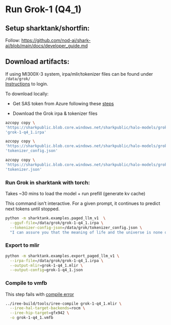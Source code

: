 # Run Grok-1 (Q4_1)

## Setup sharktank/shortfin:

Follow: https://github.com/nod-ai/shark-ai/blob/main/docs/developer_guide.md

## Download artifacts:

If using MI300X-3 system, irpa/mlir/tokenizer files can be found under `/data/grok/` <br>
[Instructions](https://confluence.amd.com/pages/viewpage.action?spaceKey=ENGIT&title=Nod.AI+Lab#Nod.AILab-MI300NodAIMachines) to login.

To download locally:
* Get SAS token from Azure following these [steps](https://github.com/nod-ai/llm-dev/blob/main/llama_benchmarking.md#1-get-the-unsharded-irpa-files)

* Download the Grok irpa & tokenizer files

```bash
azcopy copy \
'https://sharkpublic.blob.core.windows.net/sharkpublic/halo-models/grok-1/grok-1-q4_1.irpa?[Add SAS token here]' \
'grok-1-q4_1.irpa'
```

```bash
azcopy copy \
'https://sharkpublic.blob.core.windows.net/sharkpublic/halo-models/grok-1/tokenizer_config.json?[Add SAS token here]' \
'tokenizer_config.json'
```

```bash
azcopy copy \
'https://sharkpublic.blob.core.windows.net/sharkpublic/halo-models/grok-1/tokenizer.json?[Add SAS token here]' \
'tokenizer.json'
```

### Run Grok in sharktank with torch:

Takes ~30 mins to load the model + run prefill (generate kv cache)

This command isn't interactive. For a given prompt, it continues to predict next tokens until stopped.

```bash
python -m sharktank.examples.paged_llm_v1  \
  --gguf-file=/data/grok/grok-1-q4_1.irpa \
  --tokenizer-config-json=/data/grok/tokenizer_config.json \
  "I can assure you that the meaning of life and the universe is none other than"
```

### Export to mlir

```bash
python -m sharktank.examples.export_paged_llm_v1 \
  --irpa-file=/data/grok/grok-1-q4_1.irpa \
  --output-mlir=grok-1-q4_1.mlir \
  --output-config=grok-1-q4_1.json
```

### Compile to vmfb
This step fails with [compile error](https://gist.github.com/archana-ramalingam/aa2f26256d768051aa46f4ded5a20e14)

```bash
../iree-build/tools/iree-compile grok-1-q4_1.mlir \
  --iree-hal-target-backends=rocm \
  --iree-hip-target=gfx942 \
  -o grok-1-q4_1.vmfb
```
